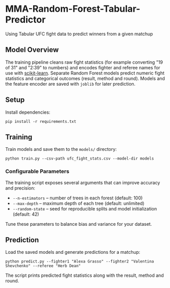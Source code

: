 # MMA-Random-Forest-Tabular-Predictor
Using Tabular UFC fight data to predict winners from a given matchup

## Model Overview
The training pipeline cleans raw fight statistics (for example converting "19 of 31" and "2:39" to numbers) and encodes fighter and referee names for use with [scikit-learn](https://scikit-learn.org/). Separate Random Forest models predict numeric fight statistics and categorical outcomes (result, method and round). Models and the feature encoder are saved with `joblib` for later prediction.

## Setup
Install dependencies:

```
pip install -r requirements.txt
```

## Training
Train models and save them to the `models/` directory:

```
python train.py --csv-path ufc_fight_stats.csv --model-dir models
```

### Configurable Parameters
The training script exposes several arguments that can improve accuracy and precision:

* `--n-estimators` – number of trees in each forest (default: 100)
* `--max-depth` – maximum depth of each tree (default: unlimited)
* `--random-state` – seed for reproducible splits and model initialization (default: 42)

Tune these parameters to balance bias and variance for your dataset.

## Prediction
Load the saved models and generate predictions for a matchup:

```
python predict.py --fighter1 "Alexa Grasso" --fighter2 "Valentina Shevchenko" --referee "Herb Dean"
```

The script prints predicted fight statistics along with the result, method and round.
